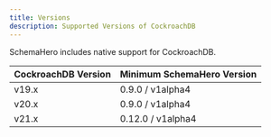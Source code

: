 ```yaml
---
title: Versions
description: Supported Versions of CockroachDB
---
```


SchemaHero includes native support for CockroachDB.

| CockroachDB Version | Minimum SchemaHero Version |
|------------------|------------|
| v19.x | 0.9.0 / v1alpha4 |
| v20.x | 0.9.0 / v1alpha4 |
| v21.x | 0.12.0 / v1alpha4 |
